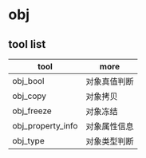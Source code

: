 # obj

## tool list

| tool              | more         |
| ----------------- | ------------ |
| obj_bool          | 对象真值判断 |
| obj_copy          | 对象拷贝     |
| obj_freeze        | 对象冻结     |
| obj_property_info | 对象属性信息 |
| obj_type          | 对象类型判断 |
